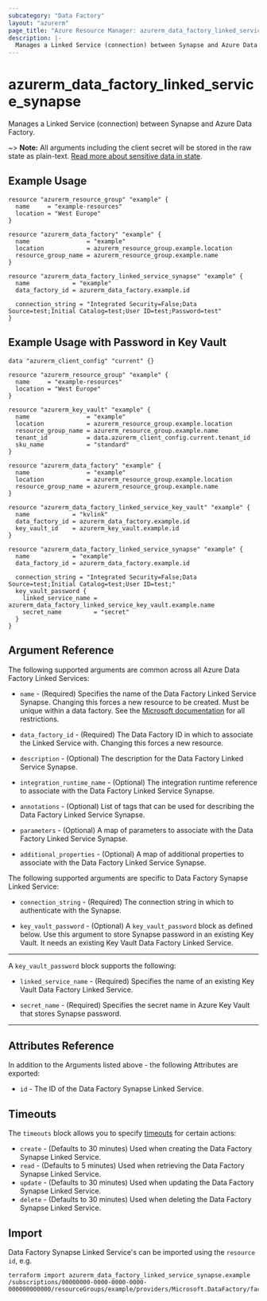 ```yaml
---
subcategory: "Data Factory"
layout: "azurerm"
page_title: "Azure Resource Manager: azurerm_data_factory_linked_service_synapse"
description: |-
  Manages a Linked Service (connection) between Synapse and Azure Data Factory.
---
```


# azurerm_data_factory_linked_service_synapse

Manages a Linked Service (connection) between Synapse and Azure Data Factory.

~> **Note:** All arguments including the client secret will be stored in the raw state as plain-text. [Read more about sensitive data in state](/docs/state/sensitive-data.html).

## Example Usage

```hcl
resource "azurerm_resource_group" "example" {
  name     = "example-resources"
  location = "West Europe"
}

resource "azurerm_data_factory" "example" {
  name                = "example"
  location            = azurerm_resource_group.example.location
  resource_group_name = azurerm_resource_group.example.name
}

resource "azurerm_data_factory_linked_service_synapse" "example" {
  name            = "example"
  data_factory_id = azurerm_data_factory.example.id

  connection_string = "Integrated Security=False;Data Source=test;Initial Catalog=test;User ID=test;Password=test"
}
```

## Example Usage with Password in Key Vault

```hcl
data "azurerm_client_config" "current" {}

resource "azurerm_resource_group" "example" {
  name     = "example-resources"
  location = "West Europe"
}

resource "azurerm_key_vault" "example" {
  name                = "example"
  location            = azurerm_resource_group.example.location
  resource_group_name = azurerm_resource_group.example.name
  tenant_id           = data.azurerm_client_config.current.tenant_id
  sku_name            = "standard"
}

resource "azurerm_data_factory" "example" {
  name                = "example"
  location            = azurerm_resource_group.example.location
  resource_group_name = azurerm_resource_group.example.name
}

resource "azurerm_data_factory_linked_service_key_vault" "example" {
  name            = "kvlink"
  data_factory_id = azurerm_data_factory.example.id
  key_vault_id    = azurerm_key_vault.example.id
}

resource "azurerm_data_factory_linked_service_synapse" "example" {
  name            = "example"
  data_factory_id = azurerm_data_factory.example.id

  connection_string = "Integrated Security=False;Data Source=test;Initial Catalog=test;User ID=test;"
  key_vault_password {
    linked_service_name = azurerm_data_factory_linked_service_key_vault.example.name
    secret_name         = "secret"
  }
}
```

## Argument Reference

The following supported arguments are common across all Azure Data Factory Linked Services:

* `name` - (Required) Specifies the name of the Data Factory Linked Service Synapse. Changing this forces a new resource to be created. Must be unique within a data factory. See the [Microsoft documentation](https://docs.microsoft.com/azure/data-factory/naming-rules) for all restrictions.

* `data_factory_id` - (Required) The Data Factory ID in which to associate the Linked Service with. Changing this forces a new resource.

* `description` - (Optional) The description for the Data Factory Linked Service Synapse.

* `integration_runtime_name` - (Optional) The integration runtime reference to associate with the Data Factory Linked Service Synapse.

* `annotations` - (Optional) List of tags that can be used for describing the Data Factory Linked Service Synapse.

* `parameters` - (Optional) A map of parameters to associate with the Data Factory Linked Service Synapse.

* `additional_properties` - (Optional) A map of additional properties to associate with the Data Factory Linked Service Synapse.

The following supported arguments are specific to Data Factory Synapse Linked Service:

* `connection_string` - (Required) The connection string in which to authenticate with the Synapse.

* `key_vault_password` - (Optional) A `key_vault_password` block as defined below. Use this argument to store Synapse password in an existing Key Vault. It needs an existing Key Vault Data Factory Linked Service.

---

A `key_vault_password` block supports the following:

* `linked_service_name` - (Required) Specifies the name of an existing Key Vault Data Factory Linked Service.

* `secret_name` - (Required) Specifies the secret name in Azure Key Vault that stores Synapse password.

---

## Attributes Reference

In addition to the Arguments listed above - the following Attributes are exported:

* `id` - The ID of the Data Factory Synapse Linked Service.

## Timeouts

The `timeouts` block allows you to specify [timeouts](https://developer.hashicorp.com/terraform/language/resources/configure#define-operation-timeouts) for certain actions:

* `create` - (Defaults to 30 minutes) Used when creating the Data Factory Synapse Linked Service.
* `read` - (Defaults to 5 minutes) Used when retrieving the Data Factory Synapse Linked Service.
* `update` - (Defaults to 30 minutes) Used when updating the Data Factory Synapse Linked Service.
* `delete` - (Defaults to 30 minutes) Used when deleting the Data Factory Synapse Linked Service.

## Import

Data Factory Synapse Linked Service's can be imported using the `resource id`, e.g.

```shell
terraform import azurerm_data_factory_linked_service_synapse.example /subscriptions/00000000-0000-0000-0000-000000000000/resourceGroups/example/providers/Microsoft.DataFactory/factories/example/linkedservices/example
```
